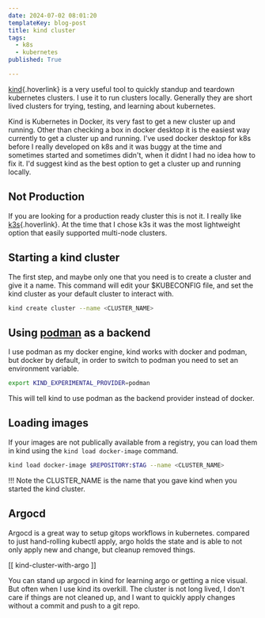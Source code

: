 ```yaml
---
date: 2024-07-02 08:01:20
templateKey: blog-post
title: kind cluster
tags:
  - k8s
  - kubernetes
published: True

---
```


[kind](https://kind.sigs.k8s.io/){.hoverlink} is a very useful tool to quickly standup and
teardown kubernetes clusters.  I use it to run clusters locally.  Generally
they are short lived clusters for trying, testing, and learning about
kubernetes.

Kind is Kubernetes in Docker, its very fast to get a new cluster up and
running.  Other than checking a box in docker desktop it is the easiest way
currently to get a cluster up and running.  I've used docker desktop for k8s
before I really developed on k8s and it was buggy at the time and sometimes
started and sometimes didn't, when it didnt I had no idea how to fix it.  I'd
suggest kind as the best option to get a cluster up and running locally.

## Not Production

If you are looking for a production ready cluster this is not it.  I really
like [k3s](https://k3s.io/){.hoverlink}.  At the time that I chose k3s it was
the most lightweight option that easily supported multi-node clusters.

## Starting a kind cluster

The first step, and maybe only one that you need is to create a cluster and
give it a name.  This command will edit your $KUBECONFIG file, and set the kind
cluster as your default cluster to interact with.

``` bash
kind create cluster --name <CLUSTER_NAME>
```

## Using [podman](https://podman.io/) as a backend

I use podman as my docker engine, kind works with docker and podman, but docker
by default, in order to switch to podman you need to set an environment
variable.

``` bash
export KIND_EXPERIMENTAL_PROVIDER=podman
```

This will tell kind to use podman as the backend provider instead of docker.

## Loading images

If your images are not publically available from a registry, you can load them
in kind using the `kind load docker-image` command.

``` bash
kind load docker-image $REPOSITORY:$TAG --name <CLUSTER_NAME>
```

!!! Note
     the CLUSTER_NAME is the name that you gave kind when you started the kind cluster.

## Argocd

Argocd is a great way to setup gitops workflows in kubernetes.  compared to
just hand-rolling kubectl apply, argo holds the state and is able to not only
apply new and change, but cleanup removed things.

[[ kind-cluster-with-argo ]]

You can stand up argocd in kind for learning argo or getting a nice visual.
But often when I use kind its overkill.  The cluster is not long lived, I don't
care if things are not cleaned up, and I want to quickly apply changes without
a commit and push to a git repo.
